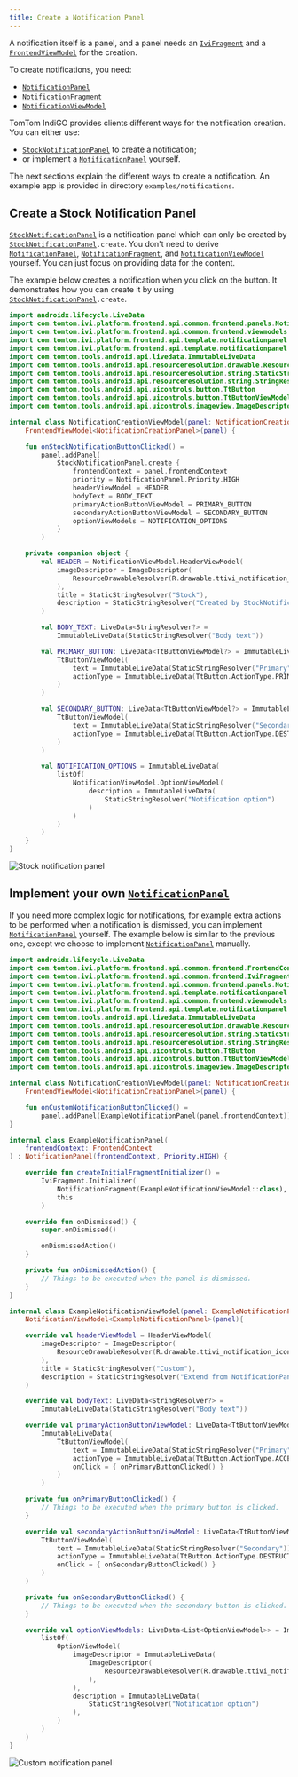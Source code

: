 ```yaml
---
title: Create a Notification Panel
---
```


A notification itself is a panel, and a panel needs an [`IviFragment`](TTIVI_INDIGO_API) and a
[`FrontendViewModel`](TTIVI_INDIGO_API) for the creation.

To create notifications, you need:

- [`NotificationPanel`](TTIVI_INDIGO_API)
- [`NotificationFragment`](TTIVI_INDIGO_API)
- [`NotificationViewModel`](TTIVI_INDIGO_API)

TomTom IndiGO provides clients different ways for the notification creation. You can either use:

- [`StockNotificationPanel`](TTIVI_INDIGO_API) to create a notification;
- or implement a [`NotificationPanel`](TTIVI_INDIGO_API) yourself.

The next sections explain the different ways to create a notification. An example app is provided in
directory `examples/notifications`.
  
## Create a Stock Notification Panel

[`StockNotificationPanel`](TTIVI_INDIGO_API) is a notification panel which can only be created by
[`StockNotificationPanel`](TTIVI_INDIGO_API)`.create`. You don't need to derive
[`NotificationPanel`](TTIVI_INDIGO_API), [`NotificationFragment`](TTIVI_INDIGO_API), and
[`NotificationViewModel`](TTIVI_INDIGO_API) yourself. You can just focus on providing data for the
content.

The example below creates a notification when you click on the button. It demonstrates how you can
create it by using [`StockNotificationPanel`](TTIVI_INDIGO_API)`.create`.

```kotlin
import androidx.lifecycle.LiveData
import com.tomtom.ivi.platform.frontend.api.common.frontend.panels.NotificationPanel
import com.tomtom.ivi.platform.frontend.api.common.frontend.viewmodels.FrontendViewModel
import com.tomtom.ivi.platform.frontend.api.template.notificationpanel.NotificationViewModel
import com.tomtom.ivi.platform.frontend.api.template.notificationpanel.stock.StockNotificationPanel
import com.tomtom.tools.android.api.livedata.ImmutableLiveData
import com.tomtom.tools.android.api.resourceresolution.drawable.ResourceDrawableResolver
import com.tomtom.tools.android.api.resourceresolution.string.StaticStringResolver
import com.tomtom.tools.android.api.resourceresolution.string.StringResolver
import com.tomtom.tools.android.api.uicontrols.button.TtButton
import com.tomtom.tools.android.api.uicontrols.button.TtButtonViewModel
import com.tomtom.tools.android.api.uicontrols.imageview.ImageDescriptor

internal class NotificationCreationViewModel(panel: NotificationCreationPanel) :
    FrontendViewModel<NotificationCreationPanel>(panel) {

    fun onStockNotificationButtonClicked() =
        panel.addPanel(
            StockNotificationPanel.create {
                frontendContext = panel.frontendContext
                priority = NotificationPanel.Priority.HIGH
                headerViewModel = HEADER
                bodyText = BODY_TEXT
                primaryActionButtonViewModel = PRIMARY_BUTTON
                secondaryActionButtonViewModel = SECONDARY_BUTTON
                optionViewModels = NOTIFICATION_OPTIONS
            }
        )

    private companion object {
        val HEADER = NotificationViewModel.HeaderViewModel(
            imageDescriptor = ImageDescriptor(
                ResourceDrawableResolver(R.drawable.ttivi_notification_icon_placeholder)
            ),
            title = StaticStringResolver("Stock"),
            description = StaticStringResolver("Created by StockNotificationPanel.create")
        )

        val BODY_TEXT: LiveData<StringResolver?> =
            ImmutableLiveData(StaticStringResolver("Body text"))

        val PRIMARY_BUTTON: LiveData<TtButtonViewModel?> = ImmutableLiveData(
            TtButtonViewModel(
                text = ImmutableLiveData(StaticStringResolver("Primary")),
                actionType = ImmutableLiveData(TtButton.ActionType.PRIMARY)
            )
        )

        val SECONDARY_BUTTON: LiveData<TtButtonViewModel?> = ImmutableLiveData(
            TtButtonViewModel(
                text = ImmutableLiveData(StaticStringResolver("Secondary")),
                actionType = ImmutableLiveData(TtButton.ActionType.DESTRUCTIVE)
            )
        )

        val NOTIFICATION_OPTIONS = ImmutableLiveData(
            listOf(
                NotificationViewModel.OptionViewModel(
                    description = ImmutableLiveData(
                        StaticStringResolver("Notification option")
                    )
                )
            )
        )
    }
}
```

![Stock notification panel](images/create_stock_notification_panel.png)

## Implement your own [`NotificationPanel`](TTIVI_INDIGO_API)

If you need more complex logic for notifications, for example extra actions to be performed when a
notification is dismissed, you can implement [`NotificationPanel`](TTIVI_INDIGO_API) yourself. The
example below is similar to the previous one, except we choose to implement
[`NotificationPanel`](TTIVI_INDIGO_API) manually.

```kotlin
import androidx.lifecycle.LiveData
import com.tomtom.ivi.platform.frontend.api.common.frontend.FrontendContext
import com.tomtom.ivi.platform.frontend.api.common.frontend.IviFragment
import com.tomtom.ivi.platform.frontend.api.common.frontend.panels.NotificationPanel
import com.tomtom.ivi.platform.frontend.api.template.notificationpanel.NotificationFragment
import com.tomtom.ivi.platform.frontend.api.common.frontend.viewmodels.FrontendViewModel
import com.tomtom.ivi.platform.frontend.api.template.notificationpanel.NotificationViewModel
import com.tomtom.tools.android.api.livedata.ImmutableLiveData
import com.tomtom.tools.android.api.resourceresolution.drawable.ResourceDrawableResolver
import com.tomtom.tools.android.api.resourceresolution.string.StaticStringResolver
import com.tomtom.tools.android.api.resourceresolution.string.StringResolver
import com.tomtom.tools.android.api.uicontrols.button.TtButton
import com.tomtom.tools.android.api.uicontrols.button.TtButtonViewModel
import com.tomtom.tools.android.api.uicontrols.imageview.ImageDescriptor

internal class NotificationCreationViewModel(panel: NotificationCreationPanel) :
    FrontendViewModel<NotificationCreationPanel>(panel) {

    fun onCustomNotificationButtonClicked() =
        panel.addPanel(ExampleNotificationPanel(panel.frontendContext))
}

internal class ExampleNotificationPanel(
    frontendContext: FrontendContext
) : NotificationPanel(frontendContext, Priority.HIGH) {

    override fun createInitialFragmentInitializer() =
        IviFragment.Initializer(
            NotificationFragment(ExampleNotificationViewModel::class),
            this
        )

    override fun onDismissed() {
        super.onDismissed()

        onDismissedAction()
    }

    private fun onDismissedAction() {
        // Things to be executed when the panel is dismissed.
    }
}

internal class ExampleNotificationViewModel(panel: ExampleNotificationPanel) :
    NotificationViewModel<ExampleNotificationPanel>(panel){

    override val headerViewModel = HeaderViewModel(
        imageDescriptor = ImageDescriptor(
            ResourceDrawableResolver(R.drawable.ttivi_notification_icon_alternative_placeholder)
        ),
        title = StaticStringResolver("Custom"),
        description = StaticStringResolver("Extend from NotificationPanel")
    )

    override val bodyText: LiveData<StringResolver?> =
        ImmutableLiveData(StaticStringResolver("Body text"))

    override val primaryActionButtonViewModel: LiveData<TtButtonViewModel?> =
        ImmutableLiveData(
            TtButtonViewModel(
                text = ImmutableLiveData(StaticStringResolver("Primary")),
                actionType = ImmutableLiveData(TtButton.ActionType.ACCEPTANCE),
                onClick = { onPrimaryButtonClicked() }
            )
        )

    private fun onPrimaryButtonClicked() {
        // Things to be executed when the primary button is clicked.
    }

    override val secondaryActionButtonViewModel: LiveData<TtButtonViewModel?> = ImmutableLiveData(
        TtButtonViewModel(
            text = ImmutableLiveData(StaticStringResolver("Secondary")),
            actionType = ImmutableLiveData(TtButton.ActionType.DESTRUCTIVE),
            onClick = { onSecondaryButtonClicked() }
        )
    )

    private fun onSecondaryButtonClicked() {
        // Things to be executed when the secondary button is clicked.
    }

    override val optionViewModels: LiveData<List<OptionViewModel>> = ImmutableLiveData(
        listOf(
            OptionViewModel(
                imageDescriptor = ImmutableLiveData(
                    ImageDescriptor(
                        ResourceDrawableResolver(R.drawable.ttivi_notificationoption_icon_placeholder)
                    ),
                ),
                description = ImmutableLiveData(
                    StaticStringResolver("Notification option")
                ),
            )
        )
    )
}
```

![Custom notification panel](images/create_custom_notification_panel.png)
